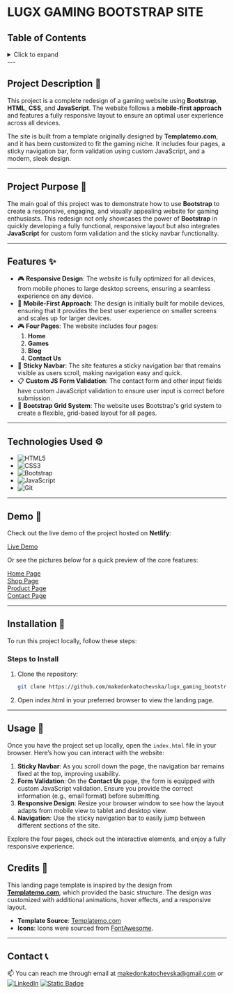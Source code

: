 # LUGX GAMING BOOTSTRAP SITE

## Table of Contents

<details>
  <summary>Click to expand</summary>
  - 📜 Project Description <br>
  - 📖  Project Purpose <br>
  -  ✨ Features <br>
  - 🎥  Demo <br>
  - ⚙️  Technologies Used <br>
  - 🔨  Installation <br>
  -  🚀 Usage <br>
  -  📝 Credits <br>
  - 📞  Contact <br>
</details>
---

## Project Description 📜

This project is a complete redesign of a gaming website using **Bootstrap**, **HTML**, **CSS**, and **JavaScript**. The website follows a **mobile-first approach** and features a fully responsive layout to ensure an optimal user experience across all devices.

The site is built from a template originally designed by **Templatemo.com**, and it has been customized to fit the gaming niche. It includes four pages, a sticky navigation bar, form validation using custom JavaScript, and a modern, sleek design.

---

## Project Purpose 📖

The main goal of this project was to demonstrate how to use **Bootstrap** to create a responsive, engaging, and visually appealing website for gaming enthusiasts. This redesign not only showcases the power of **Bootstrap** in quickly developing a fully functional, responsive layout but also integrates **JavaScript** for custom form validation and the sticky navbar functionality.

---

## Features ✨

- 🎮 **Responsive Design**: The website is fully optimized for all devices, from mobile phones to large desktop screens, ensuring a seamless experience on any device.
- 🚀 **Mobile-First Approach**: The design is initially built for mobile devices, ensuring that it provides the best user experience on smaller screens and scales up for larger devices.
- 🎮 **Four Pages**: The website includes four pages:
  1. **Home**
  2. **Games**
  3. **Blog**
  4. **Contact Us**
- 🧩 **Sticky Navbar**: The site features a sticky navigation bar that remains visible as users scroll, making navigation easy and quick.
- 📋 **Custom JS Form Validation**: The contact form and other input fields have custom JavaScript validation to ensure user input is correct before submission.
- 🎨 **Bootstrap Grid System**: The website uses Bootstrap's grid system to create a flexible, grid-based layout for all pages.

---

## Technologies Used ⚙️

- ![HTML5](https://img.shields.io/badge/HTML5-E34F26?style=flat-square&logo=html5&logoColor=white)
- ![CSS3](https://img.shields.io/badge/CSS3-1572B6?style=flat-square&logo=css3&logoColor=white)
- ![Bootstrap](https://img.shields.io/badge/Bootstrap-7952B3?style=flat-square&logo=bootstrap&logoColor=white)
- ![JavaScript](https://img.shields.io/badge/JavaScript-F7DF1E?style=flat-square&logo=javascript&logoColor=black)
- ![Git](https://img.shields.io/badge/Git-F05032?style=flat-square&logo=git&logoColor=white)

---

## Demo 🎥

Check out the live demo of the project hosted on **Netlify**:

<a href="https://lugx-gaming-bootstrap-site.netlify.app/" target="_blank">Live Demo</a>

Or see the pictures below for a quick preview of the core features:

<a href="https://i.imghippo.com/files/THT8410FSM.png" target="_blank">Home Page</a>
<br>
<a href="https://i.imghippo.com/files/phE9798ITQ.png" target="_blank">Shop Page</a>
<br>
<a href="https://i.imghippo.com/files/Xcf7364NGc.png" target="_blank">Product Page</a>
<br>
<a href="https://i.imghippo.com/files/zZz8033DYc.png" target="_blank">Contact Page</a>

---

## Installation 🔨

To run this project locally, follow these steps:

### Steps to Install

1. Clone the repository:
   ```bash
   git clone https://github.com/makedonkatochevska/lugx_gaming_bootstrap_site.git
   ```
2. Open index.html in your preferred browser to view the landing page.

---

## Usage 🚀

Once you have the project set up locally, open the `index.html` file in your browser. Here’s how you can interact with the website:

1. **Sticky Navbar**: As you scroll down the page, the navigation bar remains fixed at the top, improving usability.
2. **Form Validation**: On the **Contact Us** page, the form is equipped with custom JavaScript validation. Ensure you provide the correct information (e.g., email format) before submitting.
3. **Responsive Design**: Resize your browser window to see how the layout adapts from mobile view to tablet and desktop view.
4. **Navigation**: Use the sticky navigation bar to easily jump between different sections of the site.

Explore the four pages, check out the interactive elements, and enjoy a fully responsive experience.

## Credits 📝

This landing page template is inspired by the design from **[Templatemo.com](https://templatemo.com/)**, which provided the basic structure. The design was customized with additional animations, hover effects, and a responsive layout.

- **Template Source**: [Templatemo.com](https://templatemo.com/tm-563-seo-dream)
- **Icons**: Icons were sourced from [FontAwesome](https://fontawesome.com/).

---

## Contact 📞

📫 You can reach me through email at [makedonkatochevska@gmail.com](mailto:makedonkatochevska@gmail.com)
or
[![LinkedIn](https://img.shields.io/badge/LinkedIn-%230077B5.svg?logo=linkedin&logoColor=white)](https://linkedin.com/in/makedonka-tochevska)
[![Static Badge](https://img.shields.io/badge/GitHub-white?style=flat&logo=github&logoColor=black&logoSize=auto&labelColor=white&color=white&cacheSeconds=3600&link=https%3A%2F%2Fgithub.com%2Fmakedonkatochevska)](https://github.com/makedonkatochevska)
